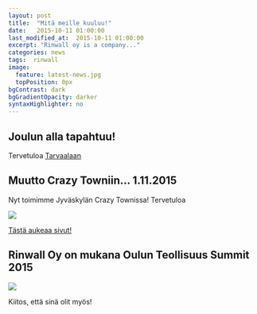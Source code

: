 ```yaml
---
layout: post
title:  "Mitä meille kuuluu!"
date:   2015-10-11 01:00:00
last_modified_at:  2015-10-11 01:00:00
excerpt: "Rinwall oy is a company..."
categories: news
tags:  rinwall
image:
  feature: latest-news.jpg
  topPosition: 0px
bgContrast: dark
bgGradientOpacity: darker
syntaxHighlighter: no
---
```

## Joulun alla tapahtuu!  

Tervetuloa [Tarvaalaan](http://www.ssypkehitys.fi/ajankohtaista/ict-tuotteita-biotalouden-tueksi-tyopaja-ke-91215-poke-tarvaala/)

## Muutto Crazy Towniin... 1.11.2015 

Nyt toimimme Jyväskylän Crazy Townissa! Tervetuloa

![](http://www.crazytown.fi/wp-content/uploads/2015/03/craztown-logo.png)

[Tästä aukeaa sivut!](http://www.crazytown.fi/)

## Rinwall Oy on mukana Oulun Teollisuus Summit 2015 

![](http://www.teollisuussummit.fi/media/layout/teollisuus-summit/logo.gif)

Kiitos, että sinä olit myös! 
